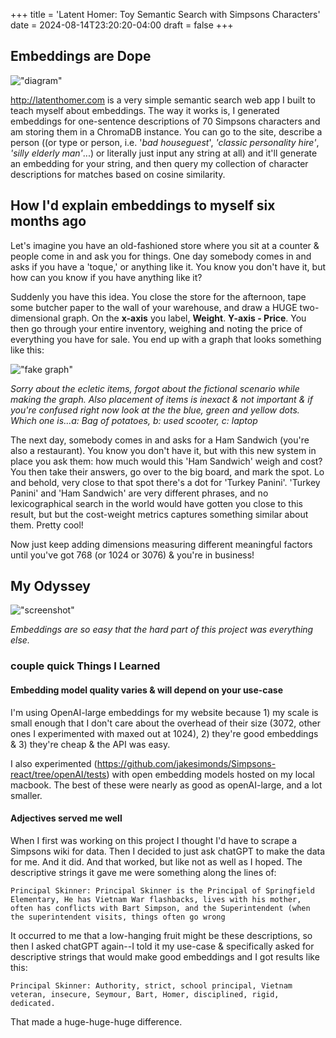 +++
title = 'Latent Homer: Toy Semantic Search with Simpsons Characters'
date = 2024-08-14T23:20:20-04:00
draft = false
+++


## Embeddings are Dope

!["diagram"](/img/latentHomer.png)

http://latenthomer.com is a very simple semantic search web app I built to teach myself about embeddings. The way it works is, I generated embeddings for one-sentence descriptions of 70 Simpsons characters and am storing them in a ChromaDB instance. You can go to the site, describe a person ((or type or person, i.e. '*bad houseguest*', *'classic personality hire'*, *'silly elderly man'*...) or literally just input any string at all) and it'll generate an embedding for your string, and then query my collection of character descriptions for matches based on cosine similarity.

## How I'd explain embeddings to myself six months ago

Let's imagine you have an old-fashioned store where you sit at a counter & people come in and ask you for things.  One day somebody comes in and asks if you have a 'toque,' or anything like it. You know you don't have it, but how can you know if you have anything like it?

Suddenly you have this idea. You close the store for the afternoon, tape some butcher paper to the wall of your warehouse, and draw a HUGE two-dimensional graph. On the **x-axis** you label, **Weight**. **Y-axis - Price**. You then go through your entire inventory, weighing and noting the price of everything you have for sale. You end up with a graph that looks something like this:


!["fake graph"](/img/fake_graph.png)

*Sorry about the ecletic items, forgot about the fictional scenario while making the graph. Also placement of items is inexact & not important & if you're confused right now look at the the blue, green and yellow dots. Which one is...a: Bag of potatoes, b: used scooter, c: laptop*

The next day, somebody comes in and asks for a Ham Sandwich (you're also a restaurant). You know you don't have it, but with this new system in place you ask them: how much would this 'Ham Sandwich' weigh and cost? You then take their answers, go over to the big board, and mark the spot. Lo and behold, very close to that spot there's a dot for 'Turkey Panini'. 'Turkey Panini' and 'Ham Sandwich' are very different phrases, and no lexicographical search in the world would have gotten you close to this result, but but the cost-weight metrics captures something similar about them. Pretty cool!

Now just keep adding dimensions measuring different meaningful factors until you've got 768 (or 1024 or 3076) & you're in business!

## My Odyssey

!["screenshot"](/img/old_latent_homer.png)


*Embeddings are so easy that the hard part of this project was everything else.*

### couple quick Things I Learned 

#### Embedding model quality varies & will depend on your use-case

I'm using OpenAI-large embeddings for my website because 1) my scale is small enough that I don't care about the overhead of their size (3072, other ones I experimented with maxed out at 1024), 2) they're good embeddings & 3) they're cheap & the API was easy.

I also experimented (https://github.com/jakesimonds/Simpsons-react/tree/openAI/tests) with open embedding models hosted on my local macbook. The best of these were nearly as good as openAI-large, and a lot smaller.

#### Adjectives served me well

When I first was working on this project I thought I'd have to scrape a Simpsons wiki for data. Then I decided to just ask chatGPT to make the data for me. And it did. And that worked, but like not as well as I hoped. The descriptive strings it gave me were something along the lines of:


`Principal Skinner: Principal Skinner is the Principal of Springfield Elementary, He has Vietnam War flashbacks, lives with his mother, often has conflicts with Bart Simpson, and the Superintendent (when the superintendent visits, things often go wrong`


It occurred to me that a low-hanging fruit might be these descriptions, so then I asked chatGPT again--I told it my use-case & specifically asked for descriptive strings that would make good embeddings and I got results like this:

`Principal Skinner: Authority, strict, school principal, Vietnam veteran, insecure, Seymour, Bart, Homer, disciplined, rigid, dedicated.`

That made a huge-huge-huge difference. 


